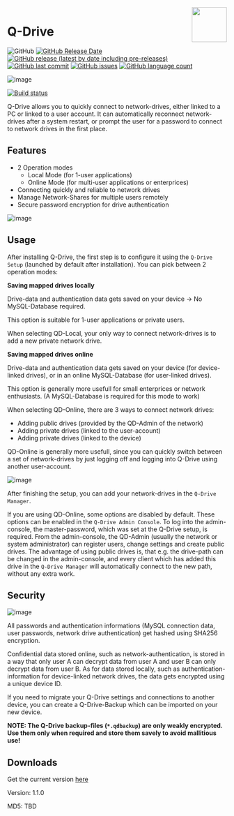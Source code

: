<img align="right" width="80" height="80" data-rmimg src="https://endev.at/content/projects/Q-Drive/QDriveLogo.svg">
  
# Q-Drive
![GitHub](https://img.shields.io/github/license/TobiHatti/Q-Drive)
[![GitHub Release Date](https://img.shields.io/github/release-date-pre/TobiHatti/Q-Drive)](https://github.com/TobiHatti/Q-Drive/releases)
[![GitHub release (latest by date including pre-releases)](https://img.shields.io/github/v/release/TobiHatti/Q-Drive?include_prereleases)](https://github.com/TobiHatti/Q-Drive/releases)
[![GitHub last commit](https://img.shields.io/github/last-commit/TobiHatti/Q-Drive)](https://github.com/TobiHatti/Q-Drive/commits/master)
[![GitHub issues](https://img.shields.io/github/issues-raw/TobiHatti/Q-Drive)](https://github.com/TobiHatti/Q-Drive/issues)
[![GitHub language count](https://img.shields.io/github/languages/count/TobiHatti/Q-Drive)](https://github.com/TobiHatti/Q-Drive)

![image](https://endev.at/content/projects/Q-Drive/QDriveBanner300.svg)

[![Build status](https://ci.appveyor.com/api/projects/status/7pio7mrkhysxycnj?svg=true)](https://ci.appveyor.com/project/TobiHatti/q-drive)

Q-Drive allows you to quickly connect to network-drives, either linked to a PC or linked to a user account. It can automatically reconnect network-drives after a system restart,
or prompt the user for a password to connect to network drives in the first place.

## Features

- 2 Operation modes
  - Local Mode (for 1-user applications)
  - Online Mode (for multi-user applications or enterprices)
- Connecting quickly and reliable to network drives
- Manage Network-Shares for multiple users remotely
- Secure password encryption for drive authentication

![image](https://endev.at/content/projects/Q-Drive/projectImages/QDriveAllWindows.png)

## Usage

After installing Q-Drive, the first step is to configure it using the `Q-Drive Setup` (launched by default after installation). 
You can pick between 2 operation modes:

__Saving mapped drives locally__

Drive-data and authentication data gets saved on your device -> No MySQL-Database required.

This option is suitable for 1-user applications or private users.

When selecting QD-Local, your only way to connect network-drives is to add a new private network drive.


__Saving mapped drives online__

Drive-data and authentication data gets saved on your device (for device-linked drives), or in an online MySQL-Database (for user-linked drives).

This option is generally more usefull for small enterprices or network enthusiasts. 
(A MySQL-Database is required for this mode to work)

When selecting QD-Online, there are 3 ways to connect network drives:
- Adding public drives (provided by the QD-Admin of the network)
- Adding private drives (linked to the user-account)
- Adding private drives (linked to the device)

QD-Online is generally more usefull, since you can quickly switch between a set of network-drives by 
just logging off and logging into Q-Drive using another user-account.

![image](https://endev.at/content/projects/Q-Drive/projectImages/QDriveAddDrives.png)

After finishing the setup, you can add your network-drives in the `Q-Drive Manager`.

If you are using QD-Online, some options are disabled by default. These options can be enabled in the `Q-Drive Admin Console`. To log into the admin-console, 
the master-password, which was set at the Q-Drive setup, is required. 
From the admin-console, the QD-Admin (usually the network or system administrator) can register users, change settings and create public drives.
The advantage of using public drives is, that e.g. the drive-path can be changed in the admin-console, and every client which has added this drive 
in the `Q-Drive Manager` will automatically connect to the new path, without any extra work.

## Security

![image](https://endev.at/content/projects/Q-Drive/projectImages/QDriveLogin.png)

All passwords and authentication informations (MySQL connection data, user passwords, network drive authentication) get hashed using SHA256 encryption. 

Confidential data stored online, such as network-authentication, is stored in a way that only user A can decrypt data from user A and user B can only decrypt data from user B. 
As for data stored locally, such as authentication-information for device-linked network drives, the data gets encrypted using a unique device ID. 

If you need to migrate your Q-Drive settings and connections to another device, you can create a Q-Drive-Backup which can be imported on your new device.

__NOTE: The Q-Drive backup-files (`*.qdbackup`) are only weakly encrypted. Use them only when required and store them savely to avoid mallitious use!__


## Downloads

Get the current version [here](https://github.com/TobiHatti/Q-Drive/releases/latest)

Version: 1.1.0

MD5: TBD

